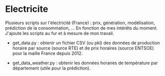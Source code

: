 # Electricite
Plusieurs scripts sur l'électricité (France) : prix, génération, modélisation, prédiction de la consommation, ... En fonction de mes intérêts du moment.
J'ajoute les scripts au fur et à mesure de mon travail.

* get_data.py : obtenir un fichier CSV (ou pkl) des données de production horaire par source (source RTE) et de prix horaires (source ENTSOE) pour la maille France depuis 2012.

* get_data_weather.py : obtenir les données horaires de température par département (utile pour la prédiction).
